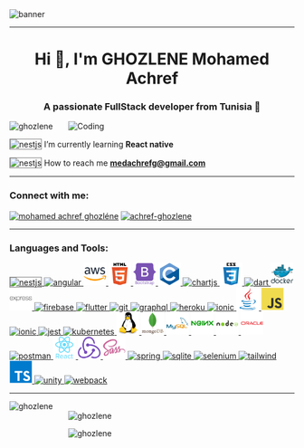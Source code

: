 <img align="center" height="240" width="3000" src="https://miro.medium.com/max/1400/0*FGD6BUzzZs1VJLuY.gif"
        alt="banner">
___
<h1 align="center">Hi 👋, I'm GHOZLENE Mohamed Achref</h1>
<h3 align="center">A passionate FullStack developer from Tunisia 🚀</h3>
<img align="right" src="https://i.pinimg.com/originals/02/74/20/0274207612d515f49012c87803a9e631.gif" alt="Coding"
        width="400">
<p align="left"> <img src="https://komarev.com/ghpvc/?username=ghozlene&label=Profile%20views&color=0e75b6&style=flat"
                alt="ghozlene" /> </p>



<img src="https://img.icons8.com/color/344/learning.png" alt="nestjs" width="20" height="20"
        onmouseenter="this.style.color=red" style="hover  border-radius: 20%; border:1px solid gray;padding-top:5;" />
I’m currently learning **React native**

<img src="https://img.icons8.com/color/452/gmail--v2.png" alt="nestjs" width="20" height="20"
        onmouseenter="this.style.color=red" style="hover  border-radius: 20%; border:1px solid gray;padding-top:5;" />
How to reach me **medachrefg@gmail.com**



___

<h3 align="left">Connect with me:</h3>
<p align="left">
        <a href="https://www.linkedin.com/in/mohamed-achref-ghozlene" target="blank"><img align="center"
                        src="https://raw.githubusercontent.com/rahuldkjain/github-profile-readme-generator/master/src/images/icons/Social/linked-in-alt.svg"
                        alt="mohamed achref ghozléne" height="30" width="40" /></a>
        <a href="https://www.facebook.com/achref.ghozlene.56/" target="blank"><img align="center"
                        src="https://raw.githubusercontent.com/rahuldkjain/github-profile-readme-generator/master/src/images/icons/Social/facebook.svg"
                        alt="achref-ghozlene" height="30" width="40" /></a>
</p>

___

<h3 align="left">Languages and Tools:</h3>
<p align="left">
        <a href="https://nestjs.com/" target="_blank" rel="noreferrer"> <img
                        src="https://d33wubrfki0l68.cloudfront.net/e937e774cbbe23635999615ad5d7732decad182a/26072/logo-small.ede75a6b.svg"
                        alt="nestjs" width="40" height="40" onmouseenter="this.style.color=red"
                        style="hover  border-radius: 20%; border:1px solid gray;" />
        </a>
        <a href="https://angular.io" target="_blank" rel="noreferrer"> <img
                        src="https://angular.io/assets/images/logos/angular/angular.svg" alt="angular" width="40"
                        height="40" />
        </a> <a href="https://aws.amazon.com" target="_blank" rel="noreferrer"> <img
                        src="https://raw.githubusercontent.com/devicons/devicon/master/icons/amazonwebservices/amazonwebservices-original-wordmark.svg"
                        alt="aws" width="40" height="40" /> </a>
        <a href="https://www.w3.org/html/" target="_blank" rel="noreferrer"> <img
                        src="https://raw.githubusercontent.com/devicons/devicon/master/icons/html5/html5-original-wordmark.svg"
                        alt="html5" width="40" height="40" />
        </a>
        <a href="https://getbootstrap.com" target="_blank" rel="noreferrer"> <img
                        src="https://raw.githubusercontent.com/devicons/devicon/master/icons/bootstrap/bootstrap-plain-wordmark.svg"
                        alt="bootstrap" width="40" height="40" /> </a> <a href="https://www.cprogramming.com/"
                target="_blank" rel="noreferrer"> <img
                        src="https://raw.githubusercontent.com/devicons/devicon/master/icons/c/c-original.svg" alt="c"
                        width="40" height="40" /> </a> <a href="https://www.chartjs.org" target="_blank"
                rel="noreferrer">
                <img src="https://www.chartjs.org/media/logo-title.svg" alt="chartjs" width="40" height="40" /> </a> <a
                href="https://www.w3schools.com/css/" target="_blank" rel="noreferrer"> <img
                        src="https://raw.githubusercontent.com/devicons/devicon/master/icons/css3/css3-original-wordmark.svg"
                        alt="css3" width="40" height="40" /> </a> <a href="https://dart.dev" target="_blank"
                rel="noreferrer">
                <img src="https://www.vectorlogo.zone/logos/dartlang/dartlang-icon.svg" alt="dart" width="40"
                        height="40" />
        </a>
        <a href="https://www.docker.com/" target="_blank" rel="noreferrer"> <img
                        src="https://raw.githubusercontent.com/devicons/devicon/master/icons/docker/docker-original-wordmark.svg"
                        alt="docker" width="40" height="40" /> </a> <a href="https://expressjs.com" target="_blank"
                rel="noreferrer"> <img
                        src="https://raw.githubusercontent.com/devicons/devicon/master/icons/express/express-original-wordmark.svg"
                        alt="express" width="40" height="40" /> </a> <a href="https://firebase.google.com/"
                target="_blank" rel="noreferrer"> <img
                        src="https://www.vectorlogo.zone/logos/firebase/firebase-icon.svg" alt="firebase" width="40"
                        height="40" /> </a> <a href="https://flutter.dev" target="_blank" rel="noreferrer"> <img
                        src="https://www.vectorlogo.zone/logos/flutterio/flutterio-icon.svg" alt="flutter" width="40"
                        height="40" />
        </a> <a href="https://git-scm.com/" target="_blank" rel="noreferrer"> <img
                        src="https://www.vectorlogo.zone/logos/git-scm/git-scm-icon.svg" alt="git" width="40"
                        height="40" />
        </a> <a href="https://graphql.org" target="_blank" rel="noreferrer"> <img
                        src="https://www.vectorlogo.zone/logos/graphql/graphql-icon.svg" alt="graphql" width="40"
                        height="40" />
        </a> <a href="https://heroku.com" target="_blank" rel="noreferrer"> <img
                        src="https://www.vectorlogo.zone/logos/heroku/heroku-icon.svg" alt="heroku" width="40"
                        height="40" />
        </a>
        <a href="https://ionicframework.com" target="_blank" rel="noreferrer"> <img
                        src="https://upload.wikimedia.org/wikipedia/commons/d/d1/Ionic_Logo.svg" alt="ionic" width="40"
                        height="40" /> </a> <a href="https://www.java.com" target="_blank" rel="noreferrer"> <img
                        src="https://raw.githubusercontent.com/devicons/devicon/master/icons/java/java-original.svg"
                        alt="java" width="40" height="40" /> </a> <a
                href="https://developer.mozilla.org/en-US/docs/Web/JavaScript" target="_blank" rel="noreferrer"> <img
                        src="https://raw.githubusercontent.com/devicons/devicon/master/icons/javascript/javascript-original.svg"
                        alt="javascript" width="40" height="40" /> </a>
        <a href="https://vitest.dev/" target="_blank" rel="noreferrer"> <img src="https://vitest.dev/logo-shadow.svg"
                        alt="ionic" width="40" height="40" /> </a>
        <a href="https://jestjs.io" target="_blank" rel="noreferrer"> <img
                        src="https://www.vectorlogo.zone/logos/jestjsio/jestjsio-icon.svg" alt="jest" width="40"
                        height="40" /> </a>
        <a href="https://kubernetes.io" target="_blank" rel="noreferrer"> <img
                        src="https://www.vectorlogo.zone/logos/kubernetes/kubernetes-icon.svg" alt="kubernetes"
                        width="40" height="40" /> </a> <a href="https://www.linux.org/" target="_blank"
                rel="noreferrer"> <img
                        src="https://raw.githubusercontent.com/devicons/devicon/master/icons/linux/linux-original.svg"
                        alt="linux" width="40" height="40" /> </a> <a href="https://www.mongodb.com/" target="_blank"
                rel="noreferrer"> <img
                        src="https://raw.githubusercontent.com/devicons/devicon/master/icons/mongodb/mongodb-original-wordmark.svg"
                        alt="mongodb" width="40" height="40" /> </a> <a href="https://www.mysql.com/" target="_blank"
                rel="noreferrer"> <img
                        src="https://raw.githubusercontent.com/devicons/devicon/master/icons/mysql/mysql-original-wordmark.svg"
                        alt="mysql" width="40" height="40" /> </a> <a href="https://www.nginx.com" target="_blank"
                rel="noreferrer">
                <img src="https://raw.githubusercontent.com/devicons/devicon/master/icons/nginx/nginx-original.svg"
                        alt="nginx" width="40" height="40" /> </a> <a href="https://nodejs.org" target="_blank"
                rel="noreferrer"> <img
                        src="https://raw.githubusercontent.com/devicons/devicon/master/icons/nodejs/nodejs-original-wordmark.svg"
                        alt="nodejs" width="40" height="40" /> </a> <a href="https://www.oracle.com/" target="_blank"
                rel="noreferrer"> <img
                        src="https://raw.githubusercontent.com/devicons/devicon/master/icons/oracle/oracle-original.svg"
                        alt="oracle" width="40" height="40" /> </a> <a href="https://postman.com" target="_blank"
                rel="noreferrer">
                <img src="https://www.vectorlogo.zone/logos/getpostman/getpostman-icon.svg" alt="postman" width="40"
                        height="40" /> </a> <a href="https://reactjs.org/" target="_blank" rel="noreferrer"> <img
                        src="https://raw.githubusercontent.com/devicons/devicon/master/icons/react/react-original-wordmark.svg"
                        alt="react" width="40" height="40" /> </a> <a href="https://redux.js.org" target="_blank"
                rel="noreferrer">
                <img src="https://raw.githubusercontent.com/devicons/devicon/master/icons/redux/redux-original.svg"
                        alt="redux" width="40" height="40" /> </a> <a href="https://sass-lang.com" target="_blank"
                rel="noreferrer"> <img
                        src="https://raw.githubusercontent.com/devicons/devicon/master/icons/sass/sass-original.svg"
                        alt="sass" width="40" height="40" /> </a> <a href="https://spring.io/" target="_blank"
                rel="noreferrer"> <img src="https://www.vectorlogo.zone/logos/springio/springio-icon.svg" alt="spring"
                        width="40" height="40" />
        </a> <a href="https://www.sqlite.org/" target="_blank" rel="noreferrer"> <img
                        src="https://www.vectorlogo.zone/logos/sqlite/sqlite-icon.svg" alt="sqlite" width="40"
                        height="40" />
        </a> <a href="https://www.selenium.dev" target="_blank" rel="noreferrer"> <img
                        src="https://raw.githubusercontent.com/detain/svg-logos/780f25886640cef088af994181646db2f6b1a3f8/svg/selenium-logo.svg"
                        alt="selenium" width="40" height="40" /> </a>
        <a href="https://tailwindcss.com/" target="_blank" rel="noreferrer"> <img
                        src="https://www.vectorlogo.zone/logos/tailwindcss/tailwindcss-icon.svg" alt="tailwind"
                        width="40" height="40" /> </a> <a href="https://www.typescriptlang.org/" target="_blank"
                rel="noreferrer"> <img
                        src="https://raw.githubusercontent.com/devicons/devicon/master/icons/typescript/typescript-original.svg"
                        alt="typescript" width="40" height="40" /> </a> <a href="https://unity.com/" target="_blank"
                rel="noreferrer"> <img src="https://www.vectorlogo.zone/logos/unity3d/unity3d-icon.svg" alt="unity"
                        width="40" height="40" /> </a> <a href="https://webpack.js.org" target="_blank"
                rel="noreferrer"> <img
                        src="https://webpack.js.org/site-logo.1fcab817090e78435061.svg"
                        alt="webpack" width="40" height="40" /> </a>
</p>

___

<p><img align="left"
                src="https://github-readme-stats.vercel.app/api/top-langs?username=ghozlene&sshow_icons=true&theme=radical&locale=en&layout=compact"
                alt="ghozlene" width="400" /></p>

<p>&nbsp;<img align="right"
                src="https://github-readme-stats.vercel.app/api?username=ghozlene&sshow_icons=true&theme=radical&locale=en"
                alt="ghozlene" width="400" />
</p>

<p> &nbsp;<img align="right"
                src="https://github-readme-streak-stats.herokuapp.com/?user=ghozlene&sshow_icons=true&theme=radical"
                alt="ghozlene" width="400" /></p>
